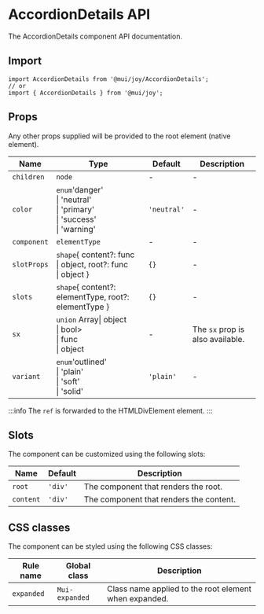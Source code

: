 # AccordionDetails API

The AccordionDetails component API documentation.

## Import

```
import AccordionDetails from '@mui/joy/AccordionDetails';
// or
import { AccordionDetails } from '@mui/joy';
```

## Props

Any other props supplied will be provided to the root element (native element).

| Name | Type | Default | Description |
| --- | --- | --- | --- |
| `children` | `node` | - | - |
| `color` | `enum`'danger'<br>\| 'neutral'<br>\| 'primary'<br>\| 'success'<br>\| 'warning' | `'neutral'` | - |
| `component` | `elementType` | - | - |
| `slotProps` | `shape`{ content?: func<br>\| object, root?: func<br>\| object } | `{}` | - |
| `slots` | `shape`{ content?: elementType, root?: elementType } | `{}` | - |
| `sx` | `union` Array\| object<br>\| bool><br>\| func<br>\| object | - | The `sx` prop is also available. |
| `variant` | `enum`'outlined'<br>\| 'plain'<br>\| 'soft'<br>\| 'solid' | `'plain'` | - |

:::info
The `ref` is forwarded to the HTMLDivElement element.
:::

## Slots

The component can be customized using the following slots:

| Name | Default | Description |
| --- | --- | --- |
| `root` | `'div'` | The component that renders the root. |
| `content` | `'div'` | The component that renders the content. |

## CSS classes

The component can be styled using the following CSS classes:

| Rule name | Global class | Description |
| --- | --- | --- |
| `expanded` | `Mui-expanded` | Class name applied to the root element when expanded. |